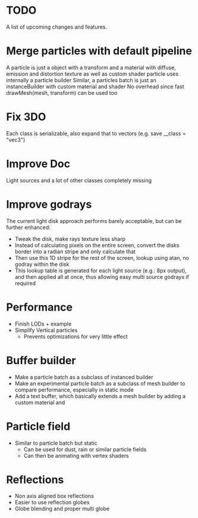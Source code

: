 # TODO

A list of upcoming changes and features.

# Merge particles with default pipeline

A particle is just a object with a transform and a material with diffuse, emission and distortion texture as well as custom shader
particle uses internally a particle builder
Similar, a particles batch is just an instanceBuilder with custom material and shader
No overhead since fast drawMesh(mesh, transform) can be used too

# Fix 3DO

Each class is serializable, also expand that to vectors (e.g. save __class = "vec3")

# Improve Doc

Light sources and a lot of other classes completely missing

# Improve godrays

The current light disk approach performs barely acceptable, but can be further enhanced:

* Tweak the disk, make rays texture less sharp
* Instead of calculating pixels on the entire screen, convert the disks border into a radian stripe and only calculate that
* Then use this 1D stripe for the rest of the screen, lookup using atan, no godray within the disk
* This lookup table is generated for each light source (e.g.: 8px output), and then applied all at once, thus allowing easy multi source godrays if required

# Performance

* Finish LODs + example
* Simplify Vertical particles
    * Prevents optimizations for very little effect

# Buffer builder

* Make a particle batch as a subclass of instanced builder
* Make an experimental particle batch as a subclass of mesh builder to compare performance, especially in static mode
* Add a text buffer, which basically extends a mesh builder by adding a custom material and 

# Particle field

* Similar to particle batch but static
    * Can be used for dust, rain or similar particle fields
    * Can then be animating with vertex shaders

# Reflections

* Non axis aligned box reflections
* Easier to use reflection globes
* Globe blending and proper multi globe